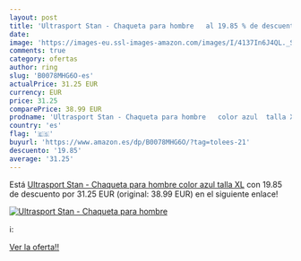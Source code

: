 ```yaml
---
layout: post
title: 'Ultrasport Stan - Chaqueta para hombre   al 19.85 % de descuento'
date: 
image: 'https://images-eu.ssl-images-amazon.com/images/I/4137In6J4QL._SL200_.jpg'
comments: true
category: ofertas
author: ring
slug: 'B0078MHG6O-es'
actualPrice: 31.25 EUR
currency: EUR
price: 31.25
comparePrice: 38.99 EUR
prodname: 'Ultrasport Stan - Chaqueta para hombre   color azul  talla XL'
country: 'es'
flag: '🇪🇸'
buyurl: 'https://www.amazon.es/dp/B0078MHG6O/?tag=tolees-21'
descuento: '19.85'
average: '31.25'
---
```


Está [Ultrasport Stan - Chaqueta para hombre   color azul  talla XL](https://www.amazon.es/dp/B0078MHG6O/?tag=tolees-21) con 19.85 de descuento por 31.25 EUR (original: 38.99 EUR) en el siguiente enlace!

[![Ultrasport Stan - Chaqueta para hombre  ](https://images-eu.ssl-images-amazon.com/images/I/4137In6J4QL._SL200_.jpg)](https://www.amazon.es/dp/B0078MHG6O/?tag=tolees-21)

ℹ️:


[Ver la oferta!!](https://www.amazon.es/dp/B0078MHG6O/?tag=tolees-21)
